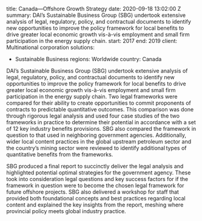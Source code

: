 
title: Canada—Offshore Growth Strategy
date: 2020-09-18 13:02:00 Z
summary: DAI’s Sustainable Business Group (SBG) undertook extensive analysis of legal,
  regulatory, policy, and contractual documents to identify new opportunities to improve
  the policy framework for local benefits to drive greater local economic growth vis-à-vis
  employment and small firm participation in the energy supply chain.
start: 2017
end: 2019
client: Multinational corporation
solutions:
- Sustainable Business
regions: Worldwide
country: Canada


DAI’s Sustainable Business Group (SBG) undertook extensive analysis of legal, regulatory, policy, and contractual documents to identify new opportunities to improve the policy framework for local benefits to drive greater local economic growth vis-à-vis employment and small firm participation in the energy supply chain. Two legal frameworks were compared for their ability to create opportunities to commit proponents of contracts to predictable quantitative outcomes. This comparison was done through rigorous legal analysis and used four case studies of the two frameworks in practice to determine their potential in accordance with a set of 12 key industry benefits provisions. SBG also compared the framework in question to that used in neighboring government agencies. Additionally, wider local content practices in the global upstream petroleum sector and the country’s mining sector were reviewed to identify additional types of quantitative benefits from the frameworks. 

SBG produced a final report to succinctly deliver the legal analysis and highlighted potential optimal strategies for the government agency. These took into consideration legal questions and key success factors for if the framework in question were to become the chosen legal framework for future offshore projects. SBG also delivered a workshop for staff that provided both foundational concepts and best practices regarding local content and explained the key insights from the report, meshing where provincial policy meets global industry practice.
